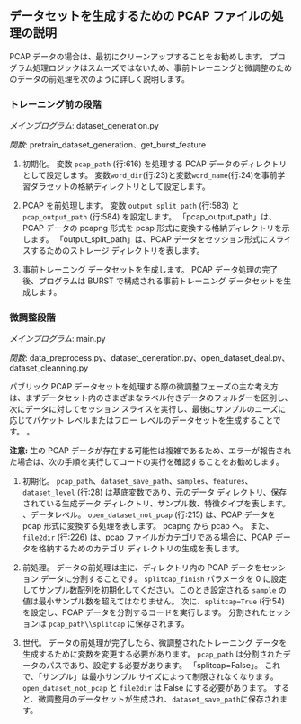 ## データセットを生成するための PCAP ファイルの処理の説明
PCAP データの場合は、最初にクリーンアップすることをお勧めします。 プログラム処理ロジックはスムーズではないため、事前トレーニングと微調整のためのデータの前処理を次のように詳しく説明します。

### トレーニング前の段階
*メインプログラム*: dataset_generation.py

*関数*: pretrain_dataset_generation、get_burst_feature

1. 初期化。
変数 `pcap_path` (行:616) を処理する PCAP データのディレクトリとして設定します。
変数`word_dir`(行:23)と変数`word_name`(行:24)を事前学習ダラセットの格納ディレクトリとして設定します。

2. PCAP を前処理します。
変数 `output_split_path` (行:583) と `pcap_output_path` (行:584) を設定します。
「pcap_output_path」は、PCAP データの pcapng 形式を pcap 形式に変換する格納ディレクトリを示します。
「output_split_path」は、PCAP データをセッション形式にスライスするためのストレージ ディレクトリを表します。

3. 事前トレーニング データセットを生成します。
PCAP データ処理の完了後、プログラムは BURST で構成される事前トレーニング データセットを生成します。

### 微調整段階
*メインプログラム*: main.py

*関数*: data_preprocess.py、dataset_generation.py、open_dataset_deal.py、dataset_cleanning.py

パブリック PCAP データセットを処理する際の微調整フェーズの主な考え方は、まずデータセット内のさまざまなラベル付きデータのフォルダーを区別し、次にデータに対してセッション スライスを実行し、最後にサンプルのニーズに応じてパケット レベルまたはフロー レベルのデータセットを生成することです。 。

**注意:** 生の PCAP データが存在する可能性は複雑であるため、エラーが報告された場合は、次の手順を実行してコードの実行を確認することをお勧めします。

1. 初期化。
`pcap_path`、`dataset_save_path`、`samples`、`features`、`dataset_level` (行:28) は基底変数であり、元のデータ ディレクトリ、保存されている生成データ ディレクトリ、サンプル数、特徴タイプを表します。 、データレベル。 `open_dataset_not_pcap` (行:215) は、PCAP データを pcap 形式に変換する処理を表します。 pcapng から pcap へ。
また、`file2dir` (行:226) は、pcap ファイルがカテゴリである場合に、PCAP データを格納するためのカテゴリ ディレクトリの生成を表します。

2. 前処理。
データの前処理は主に、ディレクトリ内の PCAP データをセッション データに分割することです。
`splitcap_finish` パラメータを 0 に設定してサンプル数配列を初期化してください。このとき設定される `sample` の値は最小サンプル数を超えてはなりません。
次に、`splitcap=True` (行:54) を設定し、PCAP データを分割するコードを実行します。 分割されたセッションは `pcap_path\\splitcap` に保存されます。

3. 世代。
データの前処理が完了したら、微調整されたトレーニング データを生成するために変数を変更する必要があります。 `pcap_path` は分割されたデータのパスであり、設定する必要があります。
「splitcap=False」。 これで、「サンプル」は最小サンプル サイズによって制限されなくなります。 `open_dataset_not_pcap` と `file2dir` は False にする必要があります。 すると、微調整用のデータセットが生成され、`dataset_save_path`に保存されます。